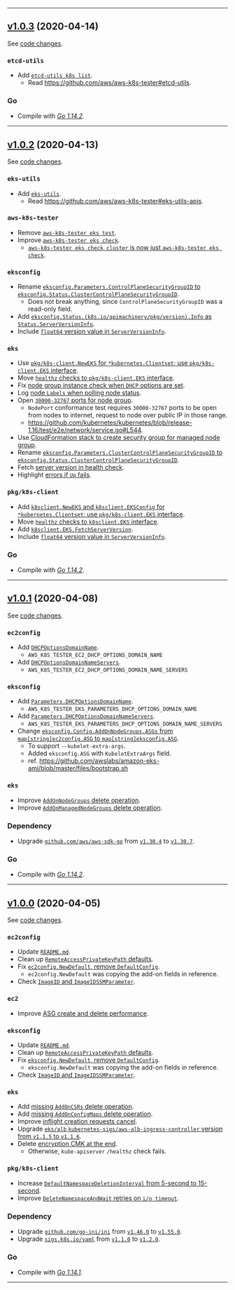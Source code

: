 

<hr>


## [v1.0.3](https://github.com/aws/aws-k8s-tester/releases/tag/v1.0.3) (2020-04-14)

See [code changes](https://github.com/aws/aws-k8s-tester/compare/v1.0.2...v1.0.3).

### `etcd-utils`

- Add [`etcd-utils k8s list`](https://github.com/aws/aws-k8s-tester/commit/428668e4d30f18bee4b03f8a4b37315d36823d41).
  - Read https://github.com/aws/aws-k8s-tester#etcd-utils.

### Go

- Compile with [*Go 1.14.2*](https://golang.org/doc/devel/release.html#go1.14).


<hr>


## [v1.0.2](https://github.com/aws/aws-k8s-tester/releases/tag/v1.0.2) (2020-04-13)

See [code changes](https://github.com/aws/aws-k8s-tester/compare/v1.0.1...v1.0.2).

### `eks-utils`

- Add [`eks-utils`](https://github.com/aws/aws-k8s-tester/commit/198631e1ae10ed4eb1a76346e27730290eb0675b).
  - Read https://github.com/aws/aws-k8s-tester#eks-utils-apis.

### `aws-k8s-tester`

- Remove [`aws-k8s-tester eks test`](https://github.com/aws/aws-k8s-tester/commit/237075a8130f1ad29e3c3b655ca4d52fa5632426).
- Improve [`aws-k8s-tester eks check`](https://github.com/aws/aws-k8s-tester/commit/237075a8130f1ad29e3c3b655ca4d52fa5632426).
  - [`aws-k8s-tester eks check cluster` is now just `aws-k8s-tester eks check`](https://github.com/aws/aws-k8s-tester/commit/623350901946156b97ef985aa4b2344a9e654835).

### `eksconfig`

- Rename [`eksconfig.Parameters.ControlPlaneSecurityGroupID` to `eksconfig.Status.ClusterControlPlaneSecurityGroupID`](https://github.com/aws/aws-k8s-tester/commit/14565868ed452f6d9ffa8335935192bcb0d42e86).
  - Does not break anything, since `ControlPlaneSecurityGroupID` was a read-only field.
- Add [`eksconfig.Status.(k8s.io/apimachinery/pkg/version).Info` as `Status.ServerVersionInfo`](https://github.com/aws/aws-k8s-tester/commit/ba7231019be4637e0bbbd91220b260e903ecb5b6).
- Include [`float64` version value in `ServerVersionInfo`](https://github.com/aws/aws-k8s-tester/commit/).

### `eks`

- Use [`pkg/k8s-client.NewEKS` for `*kubernetes.Clientset`; use `pkg/k8s-client.EKS` interface](https://github.com/aws/aws-k8s-tester/commit/85db2dd0c9f64af5d37be1b304d63ff2d42cdc79).
- Move [`healthz` checks to `pkg/k8s-client.EKS` interface](https://github.com/aws/aws-k8s-tester/commit/0d7981d66303ba8384ec57b338feb084bca64bdf).
- Fix [node group instance check when `DHCP` options are set](https://github.com/aws/aws-k8s-tester/commit/2cc88ee4ab04159ec04306400f7f5d8c44b81f8d).
- Log [node `Labels` when polling node status](https://github.com/aws/aws-k8s-tester/commit/26f67f5285ffdb748914233272857bb7ff0f048e).
- Open [`30000-32767` ports for node group](https://github.com/aws/aws-k8s-tester/commit/bcc27696b8d2d1524db78faec64ec4bf3ad601a0).
  - `NodePort` conformance test requires `30000-32767` ports to be open from nodes to internet, request to node over public IP in those range.
  - https://github.com/kubernetes/kubernetes/blob/release-1.16/test/e2e/network/service.go#L544.
- Use [CloudFormation stack to create security group for managed node group](https://github.com/aws/aws-k8s-tester/commit/9e4601335b290dc145e0f137c5d12e1d58989e47).
- Rename [`eksconfig.Parameters.ClusterControlPlaneSecurityGroupID` to `eksconfig.Status.ClusterControlPlaneSecurityGroupID`](https://github.com/aws/aws-k8s-tester/commit/14565868ed452f6d9ffa8335935192bcb0d42e86).
- Fetch [server version in health check](https://github.com/aws/aws-k8s-tester/commit/720f4598b21ec7fe2cfff56e8eda128fc0056996).
- Highlight [errors if `Up` fails](https://github.com/aws/aws-k8s-tester/commit/720f4598b21ec7fe2cfff56e8eda128fc0056996).

### `pkg/k8s-client`

- Add [`k8sclient.NewEKS` and `k8sclient.EKSConfig` for `*kubernetes.Clientset`; use `pkg/k8s-client.EKS` interface](https://github.com/aws/aws-k8s-tester/commit/e673d3388ee44889e6572dcdcee530ea06984a86).
- Move [`healthz` checks to `k8sclient.EKS` interface](https://github.com/aws/aws-k8s-tester/commit/3dac533adcf2fb0aa51f19d4f56bbc9dd2b59eb5).
- Add [`k8sclient.EKS.FetchServerVersion`](https://github.com/aws/aws-k8s-tester/commit/56cd2d0f26e88f8c806a74a503def91769a3e8e3).
- Include [`float64` version value in `ServerVersionInfo`](https://github.com/aws/aws-k8s-tester/commit/).

### Go

- Compile with [*Go 1.14.2*](https://golang.org/doc/devel/release.html#go1.14).


<hr>


## [v1.0.1](https://github.com/aws/aws-k8s-tester/releases/tag/v1.0.1) (2020-04-08)

See [code changes](https://github.com/aws/aws-k8s-tester/compare/v1.0.0...v1.0.1).

### `ec2config`

- Add [`DHCPOptionsDomainName`](https://github.com/aws/aws-k8s-tester/commit/1f90891e0aeaa9fcffb25acda12f5f4e4a78f706).
  - `AWS_K8S_TESTER_EC2_DHCP_OPTIONS_DOMAIN_NAME`
- Add [`DHCPOptionsDomainNameServers`](https://github.com/aws/aws-k8s-tester/commit/1f90891e0aeaa9fcffb25acda12f5f4e4a78f706).
  - `AWS_K8S_TESTER_EC2_DHCP_OPTIONS_DOMAIN_NAME_SERVERS`

### `eksconfig`

- Add [`Parameters.DHCPOptionsDomainName`](https://github.com/aws/aws-k8s-tester/commit/84dd682a673eaa01fbf6bbbf3e664ad82c1dbbf4
).
  - `AWS_K8S_TESTER_EKS_PARAMETERS_DHCP_OPTIONS_DOMAIN_NAME`
- Add [`Parameters.DHCPOptionsDomainNameServers`](https://github.com/aws/aws-k8s-tester/commit/84dd682a673eaa01fbf6bbbf3e664ad82c1dbbf4).
  - `AWS_K8S_TESTER_EKS_PARAMETERS_DHCP_OPTIONS_DOMAIN_NAME_SERVERS`
- Change [`eksconfig.Config.AddOnNodeGroups.ASGs` from `map[string]ec2config.ASG` to `map[string]eksconfig.ASG`](https://github.com/aws/aws-k8s-tester/commit/e302d15f428e014931e1f43a3a0e8cafec136e77).
  - To support `--kubelet-extra-args`.
  - Added `eksconfig.ASG` with `KubeletExtraArgs` field.
  - ref. https://github.com/awslabs/amazon-eks-ami/blob/master/files/bootstrap.sh

### `eks`

- Improve [`AddOnNodeGroups` delete operation](https://github.com/aws/aws-k8s-tester/commit/90b0b50819da58a48cfebef8f6172238426dd8b5).
- Improve [`AddOnManagedNodeGroups` delete operation](https://github.com/aws/aws-k8s-tester/commit/5a21706eaf6ff00b65ef651385b99b6f23676633).

### Dependency

- Upgrade [`github.com/aws/aws-sdk-go`](https://github.com/aws/aws-sdk-go/releases) from [`v1.30.4`](https://github.com/aws/aws-sdk-go/releases/tag/v1.30.4) to [`v1.30.7`](https://github.com/aws/aws-sdk-go/releases/tag/v1.30.7).

### Go

- Compile with [*Go 1.14.2*](https://golang.org/doc/devel/release.html#go1.14).


<hr>


## [v1.0.0](https://github.com/aws/aws-k8s-tester/releases/tag/v1.0.0) (2020-04-05)

See [code changes](https://github.com/aws/aws-k8s-tester/compare/v0.9.8...v1.0.0).

### `ec2config`

- Update [`README.md`](https://github.com/aws/aws-k8s-tester/commit/eb0d6bca8bd01da418901acfa2c7b1fd5080d9bd).
- Clean up [`RemoteAccessPrivateKeyPath` defaults](https://github.com/aws/aws-k8s-tester/commit/eb0d6bca8bd01da418901acfa2c7b1fd5080d9bd).
- Fix [`ec2config.NewDefault`, remove `DefaultConfig`](https://github.com/aws/aws-k8s-tester/commit/13eabf5034488eefa0a028449f3f23233ef74661).
  - `ec2config.NewDefault` was copying the add-on fields in reference.
- Check [`ImageID` and `ImageIDSSMParameter`](https://github.com/aws/aws-k8s-tester/commit/13151dfd539a31175a9014e2115148605c9bc001).

### `ec2`

- Improve [ASG create and delete performance](https://github.com/aws/aws-k8s-tester/commit/4a97173663a4f383b2810051fd630b93c49f6351).

### `eksconfig`

- Update [`README.md`](https://github.com/aws/aws-k8s-tester/commit/eb0d6bca8bd01da418901acfa2c7b1fd5080d9bd).
- Clean up [`RemoteAccessPrivateKeyPath` defaults](https://github.com/aws/aws-k8s-tester/commit/eb0d6bca8bd01da418901acfa2c7b1fd5080d9bd).
- Fix [`eksconfig.NewDefault`, remove `DefaultConfig`](https://github.com/aws/aws-k8s-tester/commit/13eabf5034488eefa0a028449f3f23233ef74661).
  - `eksconfig.NewDefault` was copying the add-on fields in reference.
- Check [`ImageID` and `ImageIDSSMParameter`](https://github.com/aws/aws-k8s-tester/commit/13151dfd539a31175a9014e2115148605c9bc001).

### `eks`

- Add [missing `AddOnCSRs` delete operation](https://github.com/aws/aws-k8s-tester/commit/e91e12f256a60d74a9f08dead964608f74beee5a).
- Add [missing `AddOnConfigMaps` delete operation](https://github.com/aws/aws-k8s-tester/commit/e91e12f256a60d74a9f08dead964608f74beee5a).
- Improve [inflight creation requests cancel](https://github.com/aws/aws-k8s-tester/commit/da59e6bca6c117b3737bbb36598a3830b63ec7cf).
- Upgrade [`eks/alb` `kubernetes-sigs/aws-alb-ingress-controller` version from `v1.1.5` to `v1.1.6`](https://github.com/aws/aws-k8s-tester/commit/8df3fc79196113d19ad84077aab3bdc1c3805249).
- Delete [encryption CMK at the end](https://github.com/aws/aws-k8s-tester/commit/2436dafee14582014a97a08637272211c80f1d79).
  - Otherwise, `kube-apiserver` `/healthz` check fails.

### `pkg/k8s-client`

- Increase [`DefaultNamespaceDeletionInterval` from 5-second to 15-second](https://github.com/aws/aws-k8s-tester/commit/1a41c61813e1e0872b44738773ccdda4e765be1c).
- Improve [`DeleteNamespaceAndWait` retries on `i/o timeout`](https://github.com/aws/aws-k8s-tester/commit/1a41c61813e1e0872b44738773ccdda4e765be1c).

### Dependency

- Upgrade [`github.com/go-ini/ini`](https://github.com/go-ini/ini/releases) from [`v1.46.0`](https://github.com/go-ini/ini/releases/tag/v1.46.0) to [`v1.55.0`](https://github.com/go-ini/ini/releases/tag/v1.55.0).
- Upgrade [`sigs.k8s.io/yaml`](https://github.com/kubernetes-sigs/yaml/releases) from [`v1.1.0`](https://github.com/kubernetes-sigs/yaml/releases/tag/v1.1.0) to [`v1.2.0`](https://github.com/kubernetes-sigs/yaml/releases/tag/v1.2.0).

### Go

- Compile with [*Go 1.14.1*](https://golang.org/doc/devel/release.html#go1.14).


<hr>

